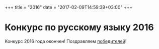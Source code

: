 +++
title = "2016"
date = "2017-02-09T14:59:39+03:00"
+++

# Конкурс по русскому языку 2016

Конкурс 2016 года окончен! Поздравляем [победителей](../winners/2016.pdf)!